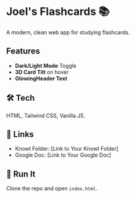 # Joel's Flashcards 📚

A modern, clean web app for studying flashcards.

## Features
* **Dark/Light Mode** Toggle
* **3D Card Tilt** on hover
* **GlowingHeader Text**

## 🛠️ Tech
HTML, Tailwind CSS, Vanilla JS.

## 🔗 Links
* Knowt Folder: [Link to Your Knowt Folder]
* Google Doc: [Link to Your Google Doc]

## 🚀 Run It
Clone the repo and open `index.html`.
